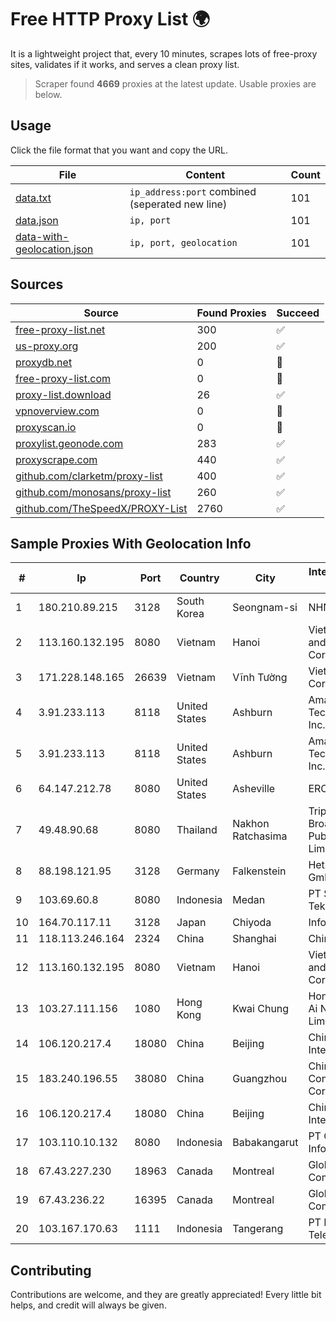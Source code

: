 
# Free HTTP Proxy List 🌍

It is a lightweight project that, every 10 minutes, scrapes lots of free-proxy sites, validates if it works, and serves a clean proxy list.


> Scraper found **4669** proxies at the latest update. Usable proxies are below.

## Usage

Click the file format that you want and copy the URL.


|File|Content|Count|
|----|-------|-----|
|[data.txt](https://raw.githubusercontent.com/themiralay/Proxy-List-World/master/data.txt)|`ip_address:port` combined (seperated new line)|101|
|[data.json](https://raw.githubusercontent.com/themiralay/Proxy-List-World/master/data.json)|`ip, port`|101|
|[data-with-geolocation.json](https://raw.githubusercontent.com/themiralay/Proxy-List-World/master/data-with-geolocation.json)|`ip, port, geolocation`|101|

## Sources

|Source|Found Proxies|Succeed|
|------|-------------|-------|
|[free-proxy-list.net](https://free-proxy-list.net)|300|✅|
|[us-proxy.org](https://www.us-proxy.org)|200|✅|
|[proxydb.net](http://proxydb.net)|0|🚫|
|[free-proxy-list.com](https://free-proxy-list.com/?page=&port=&type%5B%5D=http&type%5B%5D=https&up_time=0&search=Search)|0|🚫|
|[proxy-list.download](https://www.proxy-list.download/HTTP)|26|✅|
|[vpnoverview.com](https://vpnoverview.com/privacy/anonymous-browsing/free-proxy-servers)|0|🚫|
|[proxyscan.io](https://www.proxyscan.io)|0|🚫|
|[proxylist.geonode.com](https://proxylist.geonode.com/api/proxy-list?limit=300&page=1&sort_by=lastChecked&sort_type=desc&protocols=http,https)|283|✅|
|[proxyscrape.com](https://api.proxyscrape.com/v2/?request=displayproxies&protocol=http&timeout=10000&country=all&ssl=all&anonymity=all)|440|✅|
|[github.com/clarketm/proxy-list](https://raw.githubusercontent.com/clarketm/proxy-list/master/proxy-list-raw.txt)|400|✅|
|[github.com/monosans/proxy-list](https://raw.githubusercontent.com/monosans/proxy-list/main/proxies/http.txt)|260|✅|
|[github.com/TheSpeedX/PROXY-List](https://raw.githubusercontent.com/TheSpeedX/PROXY-List/master/http.txt)|2760|✅|


## Sample Proxies With Geolocation Info

|#|Ip|Port|Country|City|Internet Service Provider|
|-|--|----|-------|----|-------------------------|
|1|180.210.89.215|3128|South Korea|Seongnam-si|NHNCLOUD|
|2|113.160.132.195|8080|Vietnam|Hanoi|VietNam Post and Telecom Corporation|
|3|171.228.148.165|26639|Vietnam|Vĩnh Tường|Viettel Corporation|
|4|3.91.233.113|8118|United States|Ashburn|Amazon Technologies Inc.|
|5|3.91.233.113|8118|United States|Ashburn|Amazon Technologies Inc.|
|6|64.147.212.78|8080|United States|Asheville|ERC Broadband|
|7|49.48.90.68|8080|Thailand|Nakhon Ratchasima|Triple T Broadband Public Company Limited|
|8|88.198.121.95|3128|Germany|Falkenstein|Hetzner Online GmbH|
|9|103.69.60.8|8080|Indonesia|Medan|PT Sukha Karya Teknologi|
|10|164.70.117.11|3128|Japan|Chiyoda|InfoSphere|
|11|118.113.246.164|2324|China|Shanghai|Chinanet|
|12|113.160.132.195|8080|Vietnam|Hanoi|VietNam Post and Telecom Corporation|
|13|103.27.111.156|1080|Hong Kong|Kwai Chung|Hong Kong San Ai Net Int'l Limited|
|14|106.120.217.4|18080|China|Beijing|China Networks Inter-Exchange|
|15|183.240.196.55|38080|China|Guangzhou|China Mobile Communications Corporation|
|16|106.120.217.4|18080|China|Beijing|China Networks Inter-Exchange|
|17|103.110.10.132|8080|Indonesia|Babakangarut|PT Citra Jelajah Informatika|
|18|67.43.227.230|18963|Canada|Montreal|GloboTech Communications|
|19|67.43.236.22|16395|Canada|Montreal|GloboTech Communications|
|20|103.167.170.63|1111|Indonesia|Tangerang|PT Rajeg Media Telekomunikasi|



## Contributing

Contributions are welcome, and they are greatly appreciated! Every
little bit helps, and credit will always be given.

